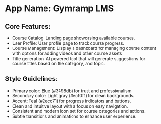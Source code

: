 # **App Name**: Gymramp LMS

## Core Features:

- Course Catalog: Landing page showcasing available courses.
- User Profile: User profile page to track course progress.
- Course Management: Display a dashboard for managing course content with options for adding videos and other course assets
- Title generation: AI powered tool that will generate suggestions for course titles based on the category, and topic. 

## Style Guidelines:

- Primary color: Blue (#3498db) for trust and professionalism.
- Secondary color: Light gray (#ecf0f1) for clean backgrounds.
- Accent: Teal (#2ecc71) for progress indicators and buttons.
- Clean and intuitive layout with a focus on easy navigation.
- Consistent and modern icon set for course categories and actions.
- Subtle transitions and animations to enhance user experience.